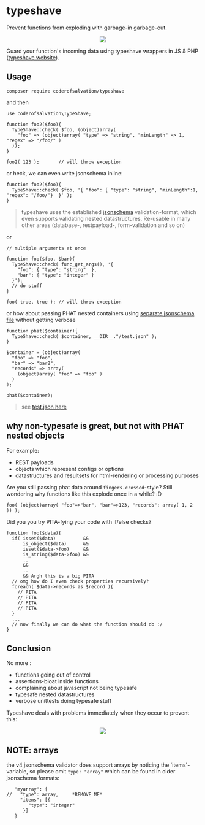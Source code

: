 typeshave
=========
Prevent functions from exploding with garbage-in garbage-out.

<center><img src="http://coderofsalvation.github.io/typeshave/logo.png"/></center> 

Guard your function's incoming data using typeshave wrappers in JS & PHP ([typeshave website](http://coderofsalvation.github.io/typeshave/)).

## Usage

    composer require coderofsalvation/typeshave

and then 

    use coderofsalvation\TypeShave;

    function foo2($foo){
      TypeShave::check( $foo, (object)array(
        "foo" => (object)array( "type" => "string", "minLength" => 1, "regex" => "/foo/" )
      ));
    }

    foo2( 123 );       // will throw exception 

or heck, we can even write jsonschema inline:
    
    function foo2($foo){
      TypeShave::check( $foo, '{ "foo": { "type": "string", "minLength":1, "regex": "/foo/"}  }' );
    }


> typeshave uses the established [jsonschema](http://jsonschema.net) validation-format, which even 
supports validating nested datastructures. Re-usable in many other areas (database-, restpayload-, form-validation and so on)

or

    // multiple arguments at once 

    function foo($foo, $bar){
      TypeShave::check( func_get_args(), '{
        "foo": { "type": "string"  },
        "bar": { "type": "integer" }
      }');
      // do stuff
    }

    foo( true, true ); // will throw exception

or how about passing PHAT nested containers using [separate jsonschema file](test/test.json) without getting verbose

    function phat($container){
      TypeShave::check( $container, __DIR__."/test.json" ); 
    }

    $container = (object)array(
      "foo" => "foo",
      "bar" => "bar2",
      "records" => array(
        (object)array( "foo" => "foo" )
      )
    );

    phat($container);

> see [test.json here](https://github.com/coderofsalvation/typeshave.php/blob/master/test/test.json)

## why non-typesafe is great, but not with PHAT nested objects

For example:

* REST payloads 
* objects which represent configs or options 
* datastructures and resultsets for html-rendering or processing purposes

Are you still passing phat data around `fingers-crossed`-style?
Still wondering why functions like this explode once in a while? :D

    foo( (object)array( "foo"=>"bar", "bar"=>123, "records": array( 1, 2 )) );

Did you you try PITA-fying your code with if/else checks?

    function foo($data){
      if( isset($data)          && 
          is_object($data)      && 
          isset($data->foo)     && 
          is_string($data->foo) &&
          .. 
          && 
          .. 
          && Argh this is a big PITA 
      // omg how do I even check properties recursively?
      foreach( $data->records as $record ){
        // PITA 
        // PITA 
        // PITA 
        // PITA 
      }
      ...
      // now finally we can do what the function should do :/
    }

## Conclusion

No more :

* functions going out of control
* assertions-bloat inside functions 
* complaining about javascript not being typesafe
* typesafe nested datastructures 
* verbose unittests doing typesafe stuff 

Typeshave deals with problems immediately when they occur to prevent this:

<center><img src="http://www.gifbin.com/bin/102009/1256553541_exploding-trash.gif"/></center>

## NOTE: arrays 

the v4 jsonschema validator does support arrays by noticing the 'items'-variable, so please omit `type: "array"` which can 
be found in older jsonschema formats:

       "myarray": {
    //   "type": array,     *REMOVE ME*
         "items": [{
            "type": "integer"  
          }]
       }

